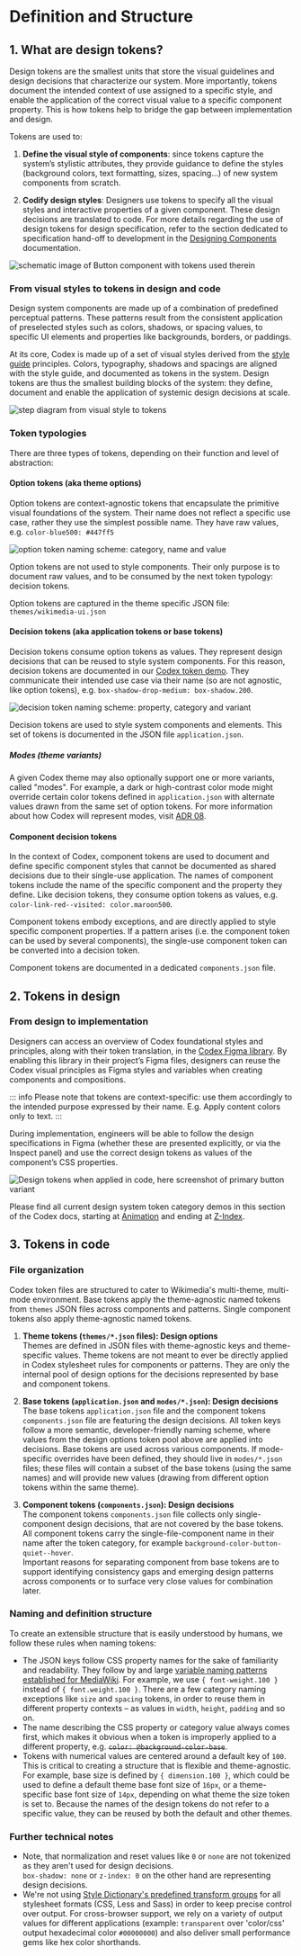 # Definition and Structure

## 1. What are design tokens?

Design tokens are the smallest units that store the visual guidelines and design
decisions that characterize our system. More importantly, tokens document the
intended context of use assigned to a specific style, and enable the application
of the correct visual value to a specific component property. This is how tokens
help to bridge the gap between implementation and design.

<div class="cdx-docs-col cdx-docs-col-start cdx-docs-col-m">

Tokens are used to:

1. **Define the visual style of components**: since tokens capture the system’s
stylistic attributes, they provide guidance to define the styles (background
colors, text formatting, sizes, spacing…) of new system components from scratch.

2. **Codify design styles**: Designers use tokens to specify all the visual
styles and interactive properties of a given component. These design decisions
are translated to code. For more details regarding the use of design tokens for
design specification, refer to the section dedicated to specification
hand-off to development in the [Designing Components](../contributing/designing-new-components.md)
documentation.

</div>
<div class="cdx-docs-col cdx-docs-col-end cdx-docs-col-m">

![schematic image of Button component with tokens used therein](../assets/design-tokens-overview/using-tokens.png)
</div>

### From visual styles to tokens in design and code
Design system components are made up of a combination of predefined perceptual
patterns. These patterns result from the consistent application of preselected
styles such as colors, shadows, or spacing values, to specific UI elements and
properties like backgrounds, borders, or paddings.

At its core, Codex is made up of a set of visual styles derived from the
[style guide](../style-guide/overview) principles. Colors, typography, shadows
and spacings are aligned with the style guide, and documented as tokens in the
system. Design tokens are thus the smallest building blocks of the system: they
define, document and enable the application of systemic design decisions at
scale.

![step diagram from visual style to tokens](../assets/design-tokens-overview/what-are-design-tokens-from-visual-styles-to-tokens.png)

### Token typologies

There are three types of tokens, depending on their function and level of
abstraction:

#### Option tokens (aka theme options)
Option tokens are context-agnostic tokens that encapsulate the primitive visual
foundations of the system. Their name does not reflect a specific use case,
rather they use the simplest possible name. They have raw values, e.g.
`color-blue500: #447ff5`

![option token naming scheme: category, name and value](../assets/design-tokens-overview/what-are-design-tokens-option-token.png)

Option tokens are not used to style components. Their only purpose is to
document raw values, and to be consumed by the next token typology: decision
tokens.

Option tokens are captured in the theme specific JSON file: `themes/wikimedia-ui.json`

#### Decision tokens (aka application tokens or base tokens)

Decision tokens consume option tokens as values. They represent design decisions
that can be reused to style system components. For this reason, decision tokens
are documented in our [Codex token demo](./color.md). They communicate their
intended use case via their name (so are not agnostic, like option tokens), e.g.
`box-shadow-drop-medium: box-shadow.200`.

![decision token naming scheme: property, category and variant](../assets/design-tokens-overview/what-are-design-tokens-decision-token.png)

Decision tokens are used to style system components and elements. This set of
tokens is documented in the JSON file `application.json`.

##### Modes (theme variants)
A given Codex theme may also optionally support one or more variants, called
"modes". For example, a dark or high-contrast color mode might override certain
color tokens defined in `application.json` with alternate values drawn from the
same set of option tokens. For more information about how Codex will represent
modes, visit [ADR 08](../using-codex/adrs/08-adr-color-modes.md).

#### Component decision tokens
In the context of Codex, component tokens are used to document and define
specific component styles that cannot be documented as shared decisions due to
their single-use application. The names of component tokens include the name of
the specific component and the property they define. Like decision tokens, they
consume option tokens as values, e.g. `color-link-red--visited: color.maroon500`.

Component tokens embody exceptions, and are directly applied to style specific
component properties. If a pattern arises (i.e. the component token can be used
by several components), the  single-use component token can be converted into a
decision token.

Component tokens are documented in a dedicated `components.json` file.

## 2. Tokens in design

### From design to implementation
Designers can access an overview of Codex foundational styles and principles, along with their token translation, in the
[Codex Figma library](https://www.figma.com/design/KoDuJMadWBXtsOtzGS4134/Codex?node-id=1891-4420&node-type=canvas&t=plW1hmguHVWs3fWZ-11). By enabling this library in their project’s Figma files,
designers can reuse the Codex visual principles as Figma styles and variables when creating components and compositions.

::: info
Please note that tokens are context-specific: use them accordingly to the
intended purpose expressed by their name. E.g. Apply content colors only to
text.
:::

During implementation, engineers will be able to follow the design
specifications in Figma (whether these are presented explicitly, or via the
Inspect panel) and use the correct design tokens as values of the component’s
CSS properties.

![Design tokens when applied in code, here screenshot of primary button variant](../assets/design-tokens-overview/using-tokens-code.png)

Please find all current design system token category demos in this section of
the Codex docs, starting at [Animation](animation.md) and ending at
[Z-Index](z-index.md).

## 3. Tokens in code
### File organization
Codex token files are structured to cater to Wikimedia's multi-theme,
multi-mode environment. Base tokens apply the theme-agnostic named tokens from
`themes` JSON files across components and patterns. Single component tokens also
apply theme-agnostic named tokens.

1. **Theme tokens (`themes/*.json` files): Design options**<br>
Themes are defined in JSON files with theme-agnostic keys and theme-specific
values. Theme tokens are not meant to ever be directly applied in Codex
stylesheet rules for components or patterns. They are only the internal pool of
design options for the decisions represented by base and component tokens.

2. **Base tokens (`application.json` and `modes/*.json`): Design decisions**<br>
The base tokens `application.json` file and the component tokens
`components.json` file are featuring the design decisions. All token keys follow
a more semantic, developer-friendly naming scheme, where values from the
design options token pool above are applied into decisions. Base tokens are used
across various components. If mode-specific overrides have been defined, they
should live in `modes/*.json` files; these files will contain a subset of the
base tokens (using the same names) and will provide new values (drawing from
different option tokens within the same theme).

3. **Component tokens (`components.json`): Design decisions**<br>
The component tokens `components.json` file collects only single-component
design decisions, that are not covered by the base tokens. All component tokens
carry the single-file-component name in their name after the token category, for
example `background-color-button-quiet--hover`. <br>
Important reasons for separating component from base tokens are to support
identifying consistency gaps and emerging design patterns across components or
to surface very close values for combination later.

### Naming and definition structure
To create an extensible structure that is easily understood by humans, we follow
these rules when naming tokens:

- The JSON keys follow CSS property names for the sake of familiarity and
  readability. They follow by and large
  [variable naming patterns established for MediaWiki](https://www.mediawiki.org/wiki/Manual:Coding_conventions/CSS#Variable_naming).
  For example, we use `{ font-weight.100 }` instead of `{ font.weight.100 }`.
  There are a few category naming exceptions like `size` and `spacing` tokens, in
  order to reuse them in different property contexts – as values in `width`,
  `height`, `padding` and so on.
- The name describing the CSS property or category value always comes first,
  which makes it obvious when a token is improperly applied to a different
  property, e.g. ~~`color: @background-color-base`~~.
- Tokens with numerical values are centered around a default key of `100`. This
  is critical to creating a structure that is flexible and theme-agnostic. For
  example, base size is defined by `{ dimension.100 }`, which could be used to
  define a default theme base font size of `16px`, or a theme-specific base font
  size of `14px`, depending on what theme the size token is set to. Because the
  names of the design tokens do not refer to a specific value, they can be reused
  by both the default and other themes.

### Further technical notes
- Note, that normalization and reset values like `0` or `none` are not tokenized
  as they aren't used for design decisions.<br>
  `box-shadow: none` or `z-index: 0` on the other hand are representing design
  decisions.
- We're not using [Style Dictionary's predefined transform groups](https://github.com/amzn/style-dictionary/blob/main/docs/transform_groups.md)
  for all stylesheet formats (CSS, Less and Sass) in order to keep precise
  control over output. For cross-browser support, we rely on a variety of output
  values for different applications (example: `transparent` over 'color/css'
  output hexadecimal color `#00000000`) and also deliver small performance gems
  like hex color shorthands.

